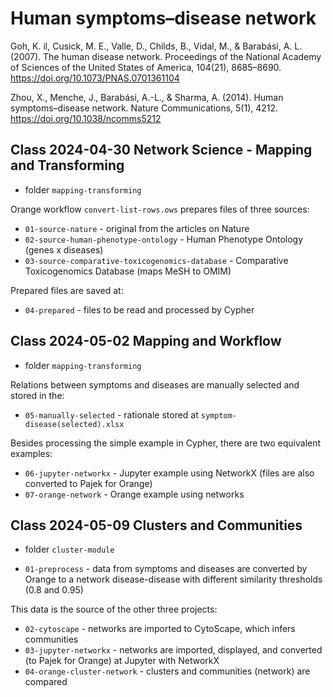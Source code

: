 # Human symptoms–disease network

Goh, K. il, Cusick, M. E., Valle, D., Childs, B., Vidal, M., & Barabási, A. L. (2007). The human disease network. Proceedings of the National Academy of Sciences of the United States of America, 104(21), 8685–8690. https://doi.org/10.1073/PNAS.0701361104

Zhou, X., Menche, J., Barabási, A.-L., & Sharma, A. (2014). Human symptoms–disease network. Nature Communications, 5(1), 4212. https://doi.org/10.1038/ncomms5212

## Class 2024-04-30 Network Science - Mapping and Transforming

* folder `mapping-transforming`

Orange workflow `convert-list-rows.ows` prepares files of three sources:
* `01-source-nature` - original from the articles on Nature
* `02-source-human-phenotype-ontology` - Human Phenotype Ontology (genes x diseases)
* `03-source-comparative-toxicogenomics-database` - Comparative Toxicogenomics Database (maps MeSH to OMIM)

Prepared files are saved at:

* `04-prepared` - files to be read and processed by Cypher

## Class 2024-05-02 Mapping and Workflow

* folder `mapping-transforming`

Relations between symptoms and diseases are manually selected and stored in the:
* `05-manually-selected` -  rationale stored at `symptom-disease(selected).xlsx`

Besides processing the simple example in Cypher, there are two equivalent examples:

* `06-jupyter-networkx` - Jupyter example using NetworkX (files are also converted to Pajek for Orange)
* `07-orange-network` - Orange example using networks 

## Class 2024-05-09 Clusters and Communities

* folder `cluster-module`

* `01-preprocess` - data from symptoms and diseases are converted by Orange to a network disease-disease with different similarity thresholds (0.8 and 0.95)

This data is the source of the other three projects:

* `02-cytoscape` - networks are imported to CytoScape, which infers communities
* `03-jupyter-networkx` - networks are imported, displayed, and converted (to Pajek for Orange) at Jupyter with NetworkX
* `04-orange-cluster-network` - clusters and communities (network) are compared
